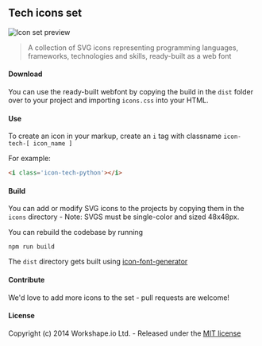 ## Tech icons set

![Icon set preview](http://i.cubeupload.com/HnFzZG.png)

> A collection of SVG icons representing programming languages, frameworks, technologies and skills, ready-built as a web font

#### Download

You can use the ready-built webfont by copying the build in the `dist` folder over to your project and importing `icons.css` into your HTML.

#### Use

To create an icon in your markup, create an `i` tag with classname `icon-tech-[ icon_name ]`

For example:

```html
<i class='icon-tech-python'></i>
```

#### Build

You can add or modify SVG icons to the projects by copying them in the `icons` directory - Note: SVGS must be single-color and sized 48x48px.

You can rebuild the codebase by running

```
npm run build
```

The `dist` directory gets built using [icon-font-generator](https://github.com/Workshape/icon-font-generator)

#### Contribute

We'd love to add more icons to the set - pull requests are welcome!

#### License

Copyright (c) 2014 Workshape.io Ltd. - Released under the [MIT license](https://github.com/Workshape/tech-icons/blob/master/LICENSE)